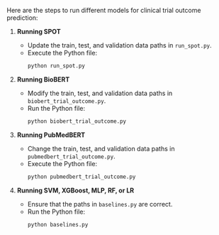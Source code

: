 Here are the steps to run different models for clinical trial outcome prediction:

1. **Running SPOT**
   - Update the train, test, and validation data paths in `run_spot.py`.
   - Execute the Python file:
     ```bash
     python run_spot.py
     ```

2. **Running BioBERT**
   - Modify the train, test, and validation data paths in `biobert_trial_outcome.py`.
   - Run the Python file:
     ```bash
     python biobert_trial_outcome.py
     ```

3. **Running PubMedBERT**
   - Change the train, test, and validation data paths in `pubmedbert_trial_outcome.py`.
   - Execute the Python file:
     ```bash
     python pubmedbert_trial_outcome.py
     ```

4. **Running SVM, XGBoost, MLP, RF, or LR**
   - Ensure that the paths in `baselines.py` are correct.
   - Run the Python file:
     ```bash
     python baselines.py
     ```
